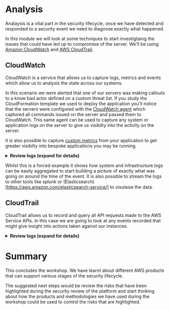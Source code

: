 # Analysis

Analaysis is a vital part in the security lifecycle, once we have detected and responded to a security event we need to diagnose exactly what happened.

In this module we will look at some techniques to start investigtaing the issues that could have led up to compromise of the server. We'll be using [Amazon CloudWatch](https://aws.amazon.com/cloudwatch) and [AWS CloudTrail](https://aws.amazon.com/cloudtrail/).

## CloudWatch

CloudWatch is a service that allows us to capture logs, metrics and events which allow us to analysis the state across our systems.

In this scenario we were alerted that one of our servers was making callouts to a know bad actor defined on a custom threat list. If you study the CloudFormation template we used to deploy the application you'll notice that the servers were configured with the [CloudWatch agent](https://docs.aws.amazon.com/AmazonCloudWatch/latest/monitoring/install-CloudWatch-Agent-on-first-instance.html) which captured all commands issued on the server and passed them to CloudWatch. This same agent can be used to capture any system or application logs on the server to give us visibilty into the activity on the server.

It is also possible to capture [custom metrics](https://docs.aws.amazon.com/AmazonCloudWatch/latest/monitoring/publishingMetrics.html) from your application to get greater visibilty into bespoke applications you may be running.

<details>
<summary><strong>Review logs (expand for details)</strong></summary><p>

1. From the AWS Console open the CloudWatch dashboard

1. Click **Logs** from the left hand menu

1. From the notification email you recieved alerting you to the event you will be able to obtain the instance ID, e.g. "i-036c394ba8fe4cd39"

1. In the CloudWatch dashboard enter the search instance ID
    ![provision certificates](https://github.com/charliejllewellyn/aws-security-workshop/blob/master/images/analysis/CloudWatch_log_filter.png)

1. Click into the log group and then into the log stream and you will see a list of all shell commands executed on the server.
    ![provision certificates](https://github.com/charliejllewellyn/aws-security-workshop/blob/master/images/analysis/CloudWatch_log.png)

1. The CloudFormation also enables VPC flow logs when setting up the infrastructure which allows us to query the packets sent and recieved by the server. Click on **Logs** again in the left hand menu and enter **securityGroupVpcFlowLogs** in the filter
    ![provision certificates](https://github.com/charliejllewellyn/aws-security-workshop/blob/master/images/analysis/CloudWatch_flowlog_filter.png)

1. Click into the log group and click **Search Log Group**

1. Enter **209.85.202.94** in the filter to return a list of packets matching the IP
    ![provision certificates](https://github.com/charliejllewellyn/aws-security-workshop/blob/master/images/analysis/CloudWatch_flowlog.png)

1. Click the **eni-xxxxxxxxxx** to the right under **Show in stream**

1. This returns the highlighted packet in context of the rest of the stream and just above we can see the IP address of the user that connected shortly before the command was executed.
    ![provision certificates](https://github.com/charliejllewellyn/aws-security-workshop/blob/master/images/analysis/CloudWatch_flowlog.png)

</details>

Whilst this is a forced example it shows how system and infrastructure logs can be easily aggregated to start building a picture of exactly what was going on around the time of the event. It is also possible to stream the logs to other tools like splunk or (Elasticsearch)[https://aws.amazon.com/elasticsearch-service/] to visulaise the data.

## CloudTrail

CloudTrail allows us to record and query all API requests made to the AWS Service APIs. In this case we are going to look at any events recorded that might give insight into actions taken against our instances.

<details>
<summary><strong>Review logs (expand for details)</strong></summary><p>

1. From the AWS Console open the CloudTrail dashboard

1. From the left hand menu select **Event History**

1. In the filter dropdown select **Resource Name**

1. In the Enter lookup value enter the resource id of the instance obtained above, e.g. "i-036c394ba8fe4cd39"

1. This returns a list of all API actions listed against the resource.
    ![provision certificates](https://github.com/charliejllewellyn/aws-security-workshop/blob/master/images/analysis/CloudTrail_event_filtering.png)

</details>

# Summary

This concludes the workshop. We have learnt about different AWS products that can support various stages of the security lifecycle.

The suggested next steps would be review the risks that have been highlighted during the security review of the platform and start thinking about how the products and methodologies we have used during the workshop could be used to control the risks that are highlighted.
